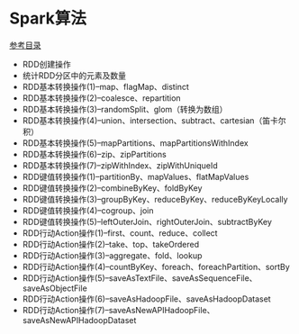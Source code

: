 # Spark算法

[参考目录](http://lxw1234.com/archives/2015/07/363.htm)

* RDD创建操作
* 统计RDD分区中的元素及数量 
* RDD基本转换操作(1)–map、flagMap、distinct
* RDD基本转换操作(2)–coalesce、repartition
* RDD基本转换操作(3)–randomSplit、glom（转换为数组）
* RDD基本转换操作(4)–union、intersection、subtract、cartesian（笛卡尔积）
* RDD基本转换操作(5)–mapPartitions、mapPartitionsWithIndex
* RDD基本转换操作(6)–zip、zipPartitions
* RDD基本转换操作(7)–zipWithIndex、zipWithUniqueId
* RDD键值转换操作(1)–partitionBy、mapValues、flatMapValues
* RDD键值转换操作(2)–combineByKey、foldByKey 
* RDD键值转换操作(3)–groupByKey、reduceByKey、reduceByKeyLocally
* RDD键值转换操作(4)–cogroup、join
* RDD键值转换操作(5)–leftOuterJoin、rightOuterJoin、subtractByKey
* RDD行动Action操作(1)–first、count、reduce、collect
* RDD行动Action操作(2)–take、top、takeOrdered
* RDD行动Action操作(3)–aggregate、fold、lookup
* RDD行动Action操作(4)–countByKey、foreach、foreachPartition、sortBy
* RDD行动Action操作(5)–saveAsTextFile、saveAsSequenceFile、saveAsObjectFile
* RDD行动Action操作(6)–saveAsHadoopFile、saveAsHadoopDataset
* RDD行动Action操作(7)–saveAsNewAPIHadoopFile、saveAsNewAPIHadoopDataset
